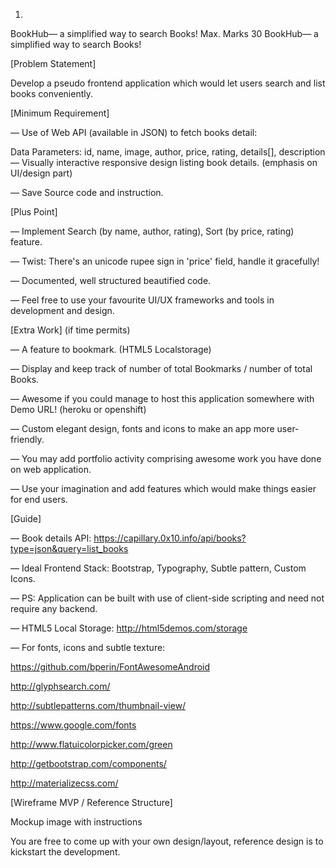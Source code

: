 1.
BookHub— a simplified way to search Books!
Max. Marks 30
BookHub— a simplified way to search Books!

[Problem Statement]

Develop a pseudo frontend application which would let users search and list books conveniently.

[Minimum Requirement]

— Use of Web API (available in JSON) to fetch books detail:

Data Parameters: id, name, image, author, price, rating, details[], description
— Visually interactive responsive design listing book details. (emphasis on UI/design part)

— Save Source code and instruction.

[Plus Point]

— Implement Search (by name, author, rating), Sort (by price, rating) feature.

— Twist: There's an unicode rupee sign in 'price' field, handle it gracefully!

— Documented, well structured beautified code.

— Feel free to use your favourite UI/UX frameworks and tools in development and design.

[Extra Work] (if time permits)

— A feature to bookmark. (HTML5 Localstorage)

— Display and keep track of number of total Bookmarks / number of total Books.

— Awesome if you could manage to host this application somewhere with Demo URL! (heroku or openshift)

— Custom elegant design, fonts and icons to make an app more user-friendly.

— You may add portfolio activity comprising awesome work you have done on web application.

— Use your imagination and add features which would make things easier for end users.

[Guide]

— Book details API: https://capillary.0x10.info/api/books?type=json&query=list_books

— Ideal Frontend Stack: Bootstrap, Typography, Subtle pattern, Custom Icons.

— PS: Application can be built with use of client-side scripting and need not require any backend.

— HTML5 Local Storage: http://html5demos.com/storage

— For fonts, icons and subtle texture:

https://github.com/bperin/FontAwesomeAndroid

http://glyphsearch.com/

http://subtlepatterns.com/thumbnail-view/

https://www.google.com/fonts

http://www.flatuicolorpicker.com/green

http://getbootstrap.com/components/

http://materializecss.com/

[Wireframe MVP / Reference Structure]

Mockup image with instructions

You are free to come up with your own design/layout, reference design is to kickstart the development.
